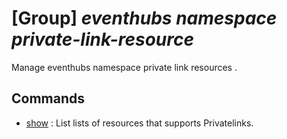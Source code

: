 # [Group] _eventhubs namespace private-link-resource_

Manage eventhubs namespace private link resources .

## Commands

- [show](/Commands/eventhubs/namespace/private-link-resource/_show.md)
: List lists of resources that supports Privatelinks.
